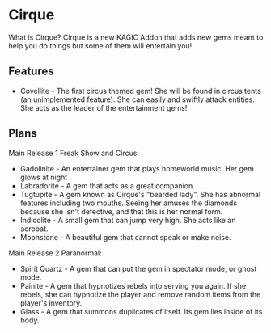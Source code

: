 # Cirque
What is Cirque? Cirque is a new KAGIC Addon that adds new gems meant to help you do things but some of them will entertain you!

## Features
* Covellite - The first circus themed gem! She will be found in circus tents (an unimplemented feature). She can easily and swiftly attack entities. She acts as the leader of the entertainment gems!

## Plans
Main Release 1 Freak Show and Circus:
* Gadolinite - An entertainer gem that plays homeworld music. Her gem glows at night
* Labradorite - A gem that acts as a great companion.
* Tugtupite - A gem known as Cirque's "bearded lady". She has abnormal features including two mouths. Seeing her amuses the diamonds because she isn't defective, and that this is her normal form.
* Indicolite - A small gem that can jump very high. She acts like an acrobat.
* Moonstone - A beautiful gem that cannot speak or make noise. 

Main Release 2 Paranormal:
* Spirit Quartz - A gem that can put the gem in spectator mode, or ghost mode.
* Painite - A gem that hypnotizes rebels into serving you again. If she rebels, she can hypnotize the player and remove random items from the player's inventory.
* Glass - A gem that summons duplicates of itself. Its gem lies inside of its body.
